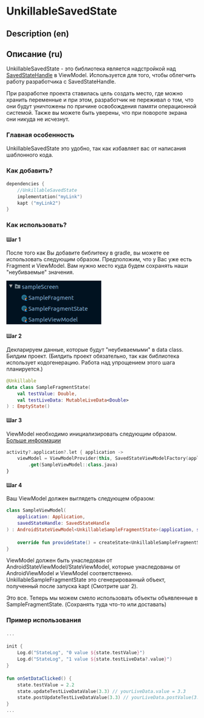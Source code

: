 # UnkillableSavedState

## Description (en)

## Описание (ru)

UnkillableSavedState - это библиотека является надстройкой над [SavedStateHandle](https://developer.android.com/reference/androidx/lifecycle/SavedStateHandle) в ViewModel.
Используется для того, чтобы облегчить работу разработчика с SavedStateHandle.


При разработке проекта ставилась цель создать место, где можно хранить переменные и при этом, разработчик не переживал о том, что они будут уничтожены по причине освобождения памяти операционной системой. Также вы можете быть уверены, что при повороте экрана они никуда не исчезнут.

### Главная особенность
UnkillableSavedState это удобно, так как избавляет вас от написания шаблонного кода.

### Как добавить?
```kotlin
dependencies {
    //UnkillableSavedState
    implementation("myLink")
    kapt ("myLink2")
}
```
### Как использовать?

#### Шаг 1
После того как Вы добавите библитеку в gradle, вы можете ее использовать следующим образом.
Предположим, что у Вас уже есть Fragment и ViewModel. Вам нужно место куда будем сохранять наши "неубиваемые" значения.

<img src="https://github.com/alphicc/UnkillableSavedState/blob/main/media/package%20example.png" alt="PackageExample.png" width="250"/>


#### Шаг 2
Декларируем данные, которые будут "неубиваемыми" в data class. Билдим проект. (Билдить проект обязательно, так как библиотека использует кодогенерацию. Работа над упрощением этого шага планируется.)
```kotlin
@Unkillable
data class SampleFragmentState(
    val testValue: Double,
    val testLiveData: MutableLiveData<Double>
) : EmptyState()
```

#### Шаг 3
ViewModel необходимо инициализировать следующим образом. [Больше информации](https://developer.android.com/reference/androidx/lifecycle/SavedStateViewModelFactory)
```kotlin
activity?.application?.let { application -> 
    viewModel = ViewModelProvider(this, SavedStateViewModelFactory(application, this))
        .get(SampleViewModel::class.java) 
}
```

#### Шаг 4
Ваш ViewModel должен выглядеть следующем образом: 
```kotlin
class SampleViewModel(
    application: Application,
    savedStateHandle: SavedStateHandle
) : AndroidStateViewModel<UnkillableSampleFragmentState>(application, savedStateHandle) {

    override fun provideState() = createState<UnkillableSampleFragmentState>()
}
```
ViewModel должен быть унаследован от AndroidStateViewModel/StateViewModel, которые унаследованы от AndroidViewModel и ViewModel соответственно.
UnkillableSampleFragmentState это сгенерированный объект, полученный после запуска kapt (Смотрите шаг 2).

Это все.
Теперь мы можем смело использовать объекты объявленные в SampleFragmentState. (Сохранять туда что-то или доставать)

### Пример использования

```kotlin
...

init {
    Log.d("StateLog", "0 value ${state.testValue}")
    Log.d("StateLog", "1 value ${state.testLiveData?.value}")
}

fun onSetDataClicked() {
    state.testValue = 2.2
    state.updateTestLiveDataValue(3.3) // yourLiveData.value = 3.3
    state.postUpdateTestLiveDataValue(3.3) // yourLiveData.postValue(3.3)
}
...
